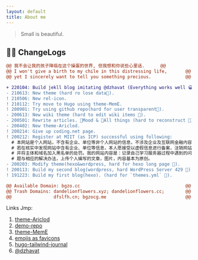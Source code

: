 ```yaml
---
layout: default
title: About me
---
```


> Small is beautiful.

## 👨‍💻 ChangeLogs

```diff
@@ 我不会让我的孩子降临在这个操蛋的世界, 但我想和你说些心里话.      @@
@@ I won't give a birth to my chile in this distressing life,       @@
@@ yet I sincerely want to tell you something precious.             @@

+ 220104: Build jekll blog imitating @dzhavat (Everything works well 😀).
- 210613: New theme (hard ro lose data🤕).
! 210506: New rel-icon.
! 210112: Try move to Hugo using theme-MemE.
! 200901: Try using github repo(hard for user transparent🤕).
- 200613: New wiki theme (hard to edit wiki items 🤕).
- 200501: Rewrite articles. 🚫Mood & 🚫All things (hard to reconstruct 🤕).
- 200402: New theme-Ariclod.
! 200214: Give up coding.net page.
! 200212: Register at MIIT (as ICP) successful using following:
  # 本网站是个人网站，不含有企业、单位等非个人网站的信息，不涉及企业及互联网金融内容，
  # 若在核实中发现网站中含有企业、单位等信息，本人愿接受以虚假信息进行备案，注销网站，
  # 并将主体和域名加入黑名单的处罚。我的网站内容是：记录自己学习服务器过程中遇到的问
  # 题与相应的解决办法，上传个人编写的文章，图片，内容基本为原创。
- 200203: Modify theme(hexo&wordpress, hard for hexo long page 🤕).
! 200113: Build my second blog(wordpress, hard WordPress Server 429 🤕)
! 191223: Build my first blog(hexo). (hard for `themes.yml` 🤕).

@@ Available Domain: bgzo.cc                                        @@
@@ Trash Domains: dandelionflowers.xyz; dandelionflowers.cc;        @@
@@                dfslfh.cn; bgzocg.me                              @@
```

Links Jmp:
1. [theme-Ariclod](https://github.com/aircloud)
2. [demo-repo](https://github.com/bGZoCg/codelib)
3. [theme-MemE](https://github.com/reuixiy/hugo-theme-meme)
4. [emojis as favicons](https://css-tricks.com/emojis-as-favicons/)
5. [hugo-tailwind-journal](https://github.com/ianrodrigues/hugo-tailwind-journal/)
6. [@dzhavat](https://github.com/dzhavat/dzhavat.github.io)
